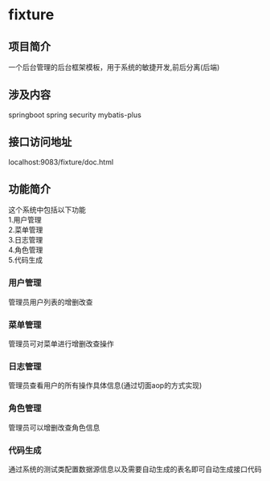 # fixture

## 项目简介
一个后台管理的后台框架模板，用于系统的敏捷开发,前后分离(后端)


## 涉及内容
springboot spring security mybatis-plus 

## 接口访问地址
localhost:9083/fixture/doc.html
  
## 功能简介
这个系统中包括以下功能
<br>
1.用户管理<br>
2.菜单管理<br>
3.日志管理<br>
4.角色管理<br>
5.代码生成<br>
 
### 用户管理
管理员用户列表的增删改查

### 菜单管理
管理员可对菜单进行增删改查操作

### 日志管理
管理员查看用户的所有操作具体信息(通过切面aop的方式实现)

### 角色管理
管理员可以增删改查角色信息

 ### 代码生成
通过系统的测试类配置数据源信息以及需要自动生成的表名即可自动生成接口代码




